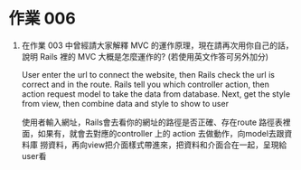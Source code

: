 # 作業 006

1. 在作業 003 中曾經請大家解釋 MVC 的運作原理，現在請再次用你自己的話，說明 Rails 裡的 MVC 大概是怎麼運作的? (若使用英文作答可另外加分)

   User enter the url to connect the website, then Rails check the url is correct and in the route.
	 Rails tell you which controller action, then action request model to take the data from database.
	 Next, get the style from view, then combine data and style to show to user
 
	 使用者輸入網址，Rails會去看你的網址的路徑是否正確、存在route 路徑表裡面，如果有，就會去對應的controller 上的 action 去做動作，向model去跟資料庫
	 撈資料，再向view把介面樣式帶進來，把資料和介面合在一起，呈現給user看
